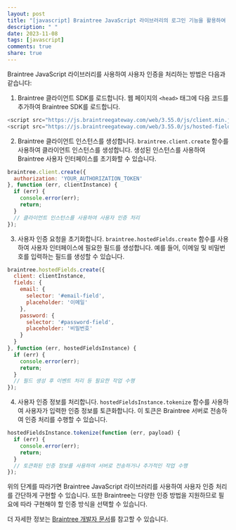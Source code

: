 ```yaml
---
layout: post
title: "[javascript] Braintree JavaScript 라이브러리의 로그인 기능을 활용하여 사용자 인증 처리하는 방법은 무엇인가요?"
description: " "
date: 2023-11-08
tags: [javascript]
comments: true
share: true
---
```


Braintree JavaScript 라이브러리를 사용하여 사용자 인증을 처리하는 방법은 다음과 같습니다:

1. Braintree 클라이언트 SDK를 로드합니다. 웹 페이지의 `<head>` 태그에 다음 코드를 추가하여 Braintree SDK를 로드합니다.

```javascript
<script src="https://js.braintreegateway.com/web/3.55.0/js/client.min.js"></script>
<script src="https://js.braintreegateway.com/web/3.55.0/js/hosted-fields.min.js"></script>
```

2. Braintree 클라이언트 인스턴스를 생성합니다. `braintree.client.create` 함수를 사용하여 클라이언트 인스턴스를 생성합니다. 생성된 인스턴스를 사용하여 Braintree 사용자 인터페이스를 초기화할 수 있습니다.

```javascript
braintree.client.create({
  authorization: 'YOUR_AUTHORIZATION_TOKEN'
}, function (err, clientInstance) {
  if (err) {
    console.error(err);
    return;
  }
  // 클라이언트 인스턴스를 사용하여 사용자 인증 처리
});
```

3. 사용자 인증 요청을 초기화합니다. `braintree.hostedFields.create` 함수를 사용하여 사용자 인터페이스에 필요한 필드를 생성합니다. 예를 들어, 이메일 및 비밀번호를 입력하는 필드를 생성할 수 있습니다.

```javascript
braintree.hostedFields.create({
  client: clientInstance,
  fields: {
    email: {
      selector: '#email-field',
      placeholder: '이메일'
    },
    password: {
      selector: '#password-field',
      placeholder: '비밀번호'
    }
  }
}, function (err, hostedFieldsInstance) {
  if (err) {
    console.error(err);
    return;
  }
  // 필드 생성 후 이벤트 처리 등 필요한 작업 수행
});
```

4. 사용자 인증 정보를 처리합니다. `hostedFieldsInstance.tokenize` 함수를 사용하여 사용자가 입력한 인증 정보를 토큰화합니다. 이 토큰은 Braintree 서버로 전송하여 인증 처리를 수행할 수 있습니다.

```javascript
hostedFieldsInstance.tokenize(function (err, payload) {
  if (err) {
    console.error(err);
    return;
  }
  // 토큰화된 인증 정보를 사용하여 서버로 전송하거나 추가적인 작업 수행
});
```

위의 단계를 따라가면 Braintree JavaScript 라이브러리를 사용하여 사용자 인증 처리를 간단하게 구현할 수 있습니다. 또한 Braintree는 다양한 인증 방법을 지원하므로 필요에 따라 구현해야 할 인증 방식을 선택할 수 있습니다.

더 자세한 정보는 [Braintree 개발자 문서](https://developers.braintreepayments.com/start/hello-client/javascript/v3)를 참고할 수 있습니다.